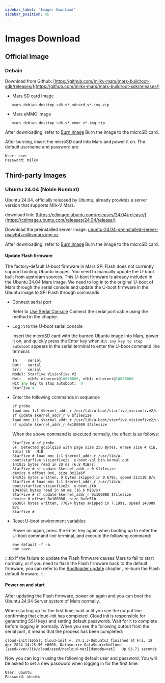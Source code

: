 ```yaml
---
sidebar_label: 'Images Download'
sidebar_position: 45
---
```


# Images Download

## Official Image

### Debain

Download from Github: [https://github.com/milkv-mars/mars-buildroot-sdk/releases/](https://github.com/milkv-mars/mars-buildroot-sdk/releases/)

- Mars SD card Image
  ```
  mars_debian-desktop_sdk-v*_sdcard_v*.img.zip
  ```

- Mars eMMC Image
  ```
  mars_debian-desktop_sdk-v*_emmc_v*.img.zip
  ```

After downloading, refer to [Burn Image](https://milkv.io/docs/mars/getting-started/boot#burn-image) Burn the image to the microSD card.

After burning, insert the microSD card into Mars and power it on. The default username and password are:
```
User: user
Password: milkv
```

## Third-party Images

### Ubuntu 24.04 (Noble Numbat)

Ubuntu 24.04, officially released by Ubuntu, already provides a server version that supports Milk-V Mars.

download link: [https://cdimage.ubuntu.com/releases/24.04/release/](https://cdimage.ubuntu.com/releases/24.04/release/)

Download the preinstalled server image: [ubuntu-24.04-preinstalled-server-riscv64+milkvmars.img.xz](https://cdimage.ubuntu.com/releases/24.04/release/ubuntu-24.04-preinstalled-server-riscv64+milkvmars.img.xz)

After downloading, refer to [Burn Image](https://milkv.io/docs/mars/getting-started/boot#burn-image) Burn the image to the microSD card.

#### Update Flash firmware

The factory-default U-boot firmware in Mars SPI Flash does not currently support booting Ubuntu images. You need to manually update the U-boot built from upstream sources. This U-boot firmware is already included in the Ubuntu 24.04 Mars image. We need to log in to the original U-boot of Mars through the serial console and update the U-boot firmware in the Ubuntu image to SPI Flash through commands.

- Connect serial port

  Refer to [Use Serial Console](https://milkv.io/docs/mars/getting-started/setup#use-serial-console) Connect the serial port cable using the method in the chapter.

- Log in to the U-boot serial console

  Insert the microSD card with the burned Ubuntu image into Mars, power it on, and quickly press the Enter key when `Hit any key to stop autoboot` appears in the serial terminal to enter the U-boot command line terminal:
  ```python {6}
  In:    serial
  Out:   serial
  Err:   serial
  Model: StarFive VisionFive V2
  Net:   eth0: ethernet@16030000, eth1: ethernet@16040000
  Hit any key to stop autoboot:  0
  StarFive #
  ```

- Enter the following commands in sequence

  ```txt showLineNumbers
  sf probe
  load mmc 1:1 $kernel_addr_r /usr/lib/u-boot/starfive_visionfive2/u-boot-spl.bin.normal.out
  sf update $kernel_addr_r 0 $filesize
  load mmc 1:1 $kernel_addr_r /usr/lib/u-boot/starfive_visionfive2/u-boot.itb
  sf update $kernel_addr_r 0x100000 $filesize
  ```

  When the above command is executed normally, the effect is as follows:

  ```
  StarFive # sf probe
  SF: Detected gd25lq128 with page size 256 Bytes, erase size 4 KiB, total 16   MiB
  StarFive # load mmc 1:1 $kernel_addr_r /usr/lib/u-boot/starfive_visionfive2/  u-boot-spl.bin.normal.out
  141935 bytes read in 20 ms (6.8 MiB/s)
  StarFive # sf update $kernel_addr_r 0 $filesize
  device 0 offset 0x0, size 0x22a6f
  141935 bytes written, 0 bytes skipped in 0.679s, speed 213110 B/s
  StarFive # load mmc 1:1 $kernel_addr_r /usr/lib/u-boot/starfive_visionfive2/  u-boot.itb
  1041691 bytes read in 60 ms (16.6 MiB/s)
  StarFive # sf update $kernel_addr_r 0x100000 $filesize
  device 0 offset 0x100000, size 0xfe51b
  963867 bytes written, 77824 bytes skipped in 7.199s, speed 148089 B/s
  StarFive #
  ```

- Reset U-boot environment variables

  Power on again, press the Enter key again when booting up to enter the U-boot command line terminal, and execute the following command:
  ```
  env default -f -a
  env save
  ```

:::tip
If the failure to update the Flash firmware causes Mars to fail to start normally, or if you need to flash the Flash firmware back to the default firmware, you can refer to the [Bootloader update](https://milkv.io/docs/mars/getting-started/bootloader) chapter , re-burn the Flash default firmware.
:::

#### Power on and start

After updating the Flash firmware, power on again and you can boot the Ubuntu 24.04 Server system of Mars normally.

When starting up for the first time, wait until you see the output line confirming that cloud-init has completed. Cloud init is responsible for generating SSH keys and setting default passwords. Wait for it to complete before logging in normally. When you see the following output from the serial port, it means that the process has been completed:

```
cloud-init[1055]: Cloud-init v. 24.1.3-0ubuntu3 finished at Fri, 19 Apr 2024 14:25:56 +0000. Datasource DataSourceNoCloud [seed=/var/lib/cloud/seed/nocloud-net][dsmode=net].  Up 93.71 seconds
```

Now you can log in using the following default user and password. You will be asked to set a new password when logging in for the first time:
```
User: ubuntu
Password: ubuntu
```
